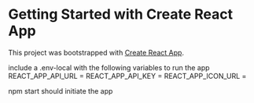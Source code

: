 # Getting Started with Create React App

This project was bootstrapped with [Create React App](https://github.com/facebook/create-react-app).

include a .env-local with the following variables to run the app
REACT_APP_API_URL = 
REACT_APP_API_KEY = 
REACT_APP_ICON_URL = 

npm start should initiate the app